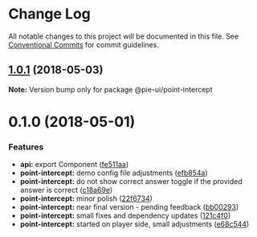 # Change Log

All notable changes to this project will be documented in this file.
See [Conventional Commits](https://conventionalcommits.org) for commit guidelines.

<a name="1.0.1"></a>
## [1.0.1](https://github.com/pie-framework/pie-ui/compare/@pie-ui/point-intercept@1.0.0...@pie-ui/point-intercept@1.0.1) (2018-05-03)




**Note:** Version bump only for package @pie-ui/point-intercept

<a name="0.1.0"></a>
# 0.1.0 (2018-05-01)


### Features

* **api:** export Component ([fe511aa](https://github.com/pie-framework/pie-ui/commit/fe511aa))
* **point-intercept:** demo config file adjustments ([efb854a](https://github.com/pie-framework/pie-ui/commit/efb854a))
* **point-intercept:** do not show correct answer toggle if the provided answer is correct ([c18a69e](https://github.com/pie-framework/pie-ui/commit/c18a69e))
* **point-intercept:** minor polish ([22f6734](https://github.com/pie-framework/pie-ui/commit/22f6734))
* **point-intercept:** near final version - pending feedback ([bb00293](https://github.com/pie-framework/pie-ui/commit/bb00293))
* **point-intercept:** small fixes and dependency updates ([121c4f0](https://github.com/pie-framework/pie-ui/commit/121c4f0))
* **point-intercept:** started on player side, small adjustments ([e68c544](https://github.com/pie-framework/pie-ui/commit/e68c544))
